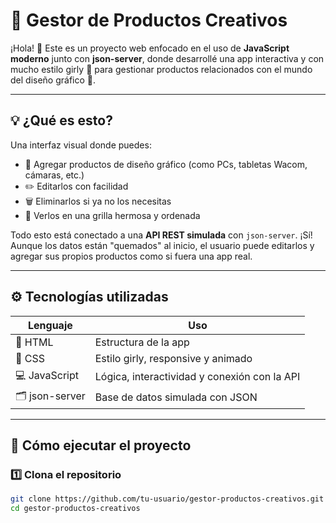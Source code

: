 # 🎨 Gestor de Productos Creativos

¡Hola! 👋 Este es un proyecto web enfocado en el uso de **JavaScript moderno** junto con **json-server**, donde desarrollé una app interactiva y con mucho estilo girly 🩷 para gestionar productos relacionados con el mundo del diseño gráfico 🎨.

---

## 💡 ¿Qué es esto?

Una interfaz visual donde puedes:

- 🧾 Agregar productos de diseño gráfico (como PCs, tabletas Wacom, cámaras, etc.)
- ✏️ Editarlos con facilidad
- 🗑️ Eliminarlos si ya no los necesitas
- 👀 Verlos en una grilla hermosa y ordenada

Todo esto está conectado a una **API REST simulada** con `json-server`. ¡Sí! Aunque los datos están "quemados" al inicio, el usuario puede editarlos y agregar sus propios productos como si fuera una app real.

---

## ⚙️ Tecnologías utilizadas

| Lenguaje | Uso |
|---------|------|
| 🧱 HTML | Estructura de la app |
| 🎨 CSS  | Estilo girly, responsive y animado |
| 💻 JavaScript | Lógica, interactividad y conexión con la API |
| 🗂️ json-server | Base de datos simulada con JSON |

---

## 🚀 Cómo ejecutar el proyecto

### 1️⃣ Clona el repositorio
```bash
git clone https://github.com/tu-usuario/gestor-productos-creativos.git
cd gestor-productos-creativos

